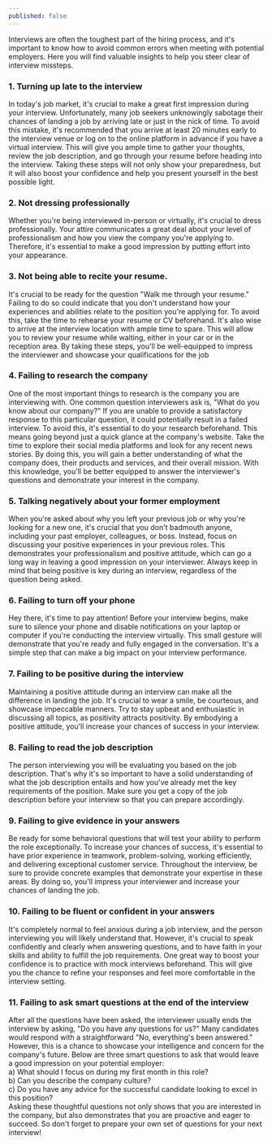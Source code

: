 ```yaml
---
published: false
---
```

Interviews are often the toughest part of the hiring process, and it's important to know how to avoid common errors when meeting with potential employers. Here you will find valuable insights to help you steer clear of interview missteps.  

### 1.	Turning up late to the interview  

In today's job market, it's crucial to make a great first impression during your interview. Unfortunately, many job seekers unknowingly sabotage their chances of landing a job by arriving late or just in the nick of time. To avoid this mistake, it's recommended that you arrive at least 20 minutes early to the interview venue or log on to the online platform in advance if you have a virtual interview. This will give you ample time to gather your thoughts, review the job description, and go through your resume before heading into the interview. Taking these steps will not only show your preparedness, but it will also boost your confidence and help you present yourself in the best possible light.  

### 2.	Not dressing professionally  

Whether you're being interviewed in-person or virtually, it's crucial to dress professionally. Your attire communicates a great deal about your level of professionalism and how you view the company you're applying to. Therefore, it's essential to make a good impression by putting effort into your appearance.  

### 3.	Not being able to recite your resume.  

It's crucial to be ready for the question "Walk me through your resume." Failing to do so could indicate that you don't understand how your experiences and abilities relate to the position you're applying for. To avoid this, take the time to rehearse your resume or CV beforehand. It's also wise to arrive at the interview location with ample time to spare. This will allow you to review your resume while waiting, either in your car or in the reception area. By taking these steps, you'll be well-equipped to impress the interviewer and showcase your qualifications for the job  

### 4.	Failing to research the company  

One of the most important things to research is the company you are interviewing with. One common question interviewers ask is, "What do you know about our company?" If you are unable to provide a satisfactory response to this particular question, it could potentially result in a failed interview. To avoid this, it's essential to do your research beforehand. This means going beyond just a quick glance at the company's website. Take the time to explore their social media platforms and look for any recent news stories. By doing this, you will gain a better understanding of what the company does, their products and services, and their overall mission. With this knowledge, you'll be better equipped to answer the interviewer's questions and demonstrate your interest in the company.  

### 5.	Talking negatively about your former employment  

When you're asked about why you left your previous job or why you're looking for a new one, it's crucial that you don't badmouth anyone, including your past employer, colleagues, or boss. Instead, focus on discussing your positive experiences in your previous roles. This demonstrates your professionalism and positive attitude, which can go a long way in leaving a good impression on your interviewer. Always keep in mind that being positive is key during an interview, regardless of the question being asked.  

### 6.	Failing to turn off your phone  

Hey there, it's time to pay attention! Before your interview begins, make sure to silence your phone and disable notifications on your laptop or computer if you're conducting the interview virtually. This small gesture will demonstrate that you're ready and fully engaged in the conversation. It's a simple step that can make a big impact on your interview performance.  

### 7.	Failing to be positive during the interview  

Maintaining a positive attitude during an interview can make all the difference in landing the job. It's crucial to wear a smile, be courteous, and showcase impeccable manners. Try to stay upbeat and enthusiastic in discussing all topics, as positivity attracts positivity. By embodying a positive attitude, you'll increase your chances of success in your interview.  

### 8.	Failing to read the job description  

The person interviewing you will be evaluating you based on the job description. That's why it's so important to have a solid understanding of what the job description entails and how you've already met the key requirements of the position. Make sure you get a copy of the job description before your interview so that you can prepare accordingly.  

### 9.	Failing to give evidence in your answers  

Be ready for some behavioral questions that will test your ability to perform the role exceptionally. To increase your chances of success, it's essential to have prior experience in teamwork, problem-solving, working efficiently, and delivering exceptional customer service. Throughout the interview, be sure to provide concrete examples that demonstrate your expertise in these areas. By doing so, you'll impress your interviewer and increase your chances of landing the job.  

### 10.	Failing to be fluent or confident in your answers  

It's completely normal to feel anxious during a job interview, and the person interviewing you will likely understand that. However, it's crucial to speak confidently and clearly when answering questions, and to have faith in your skills and ability to fulfill the job requirements. One great way to boost your confidence is to practice with mock interviews beforehand. This will give you the chance to refine your responses and feel more comfortable in the interview setting.  

### 11.	Failing to ask smart questions at the end of the interview  

After all the questions have been asked, the interviewer usually ends the interview by asking, "Do you have any questions for us?" Many candidates would respond with a straightforward "No, everything's been answered." However, this is a chance to showcase your intelligence and concern for the company's future. Below are three smart questions to ask that would leave a good impression on your potential employer:  
a)	What should I focus on during my first month in this role?  
b)	Can you describe the company culture?  
c)	Do you have any advice for the successful candidate looking to excel in this position?  
Asking these thoughtful questions not only shows that you are interested in the company, but also demonstrates that you are proactive and eager to succeed. So don't forget to prepare your own set of questions for your next interview!
